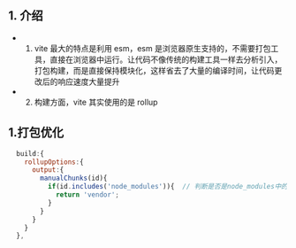 ## 1. 介绍

- 1.  vite 最大的特点是利用 esm，esm 是浏览器原生支持的，不需要打包工具，直接在浏览器中运行。让代码不像传统的构建工具一样去分析引入，打包构建，而是直接保持模块化，这样省去了大量的编译时间，让代码更改后的响应速度大量提升
- 2. 构建方面，vite 其实使用的是 rollup

## 1.打包优化

```js
  build:{
    rollupOptions:{
      output:{
        manualChunks(id){
          if(id.includes('node_modules')){  // 判断是否是node_modules中的文件 打包到vendor
            return 'vendor';
          }
        }
      }
    }
  },
```
